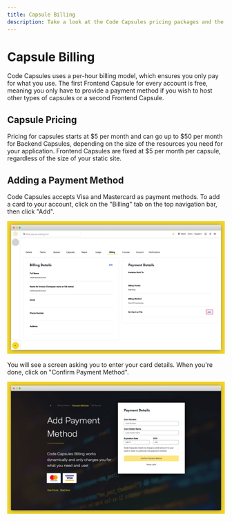 ```yaml
---
title: Capsule Billing
description: Take a look at the Code Capsules pricing packages and the available payment methods.
---
```


# Capsule Billing

Code Capsules uses a per-hour billing model, which ensures you only pay for what you use. The first Frontend Capsule for every account is free, meaning you only have to provide a payment method if you wish to host other types of capsules or a second Frontend Capsule.

## Capsule Pricing

Pricing for capsules starts at $5 per month and can go up to $50 per month for Backend Capsules, depending on the size of the resources you need for your application. Frontend Capsules are fixed at $5 per month per capsule, regardless of the size of your static site.

## Adding a Payment Method

Code Capsules accepts Visa and Mastercard as payment methods. To add a card to your account, click on the "Billing" tab on the top navigation bar, then click "Add".

![Add Payment Method](../assets/reference/capsule-billing/payment-methods.png)

You will see a screen asking you to enter your card details. When you're done, click on "Confirm Payment Method". 

![Enter Card Details](../assets/reference/capsule-billing/card-details.png)
